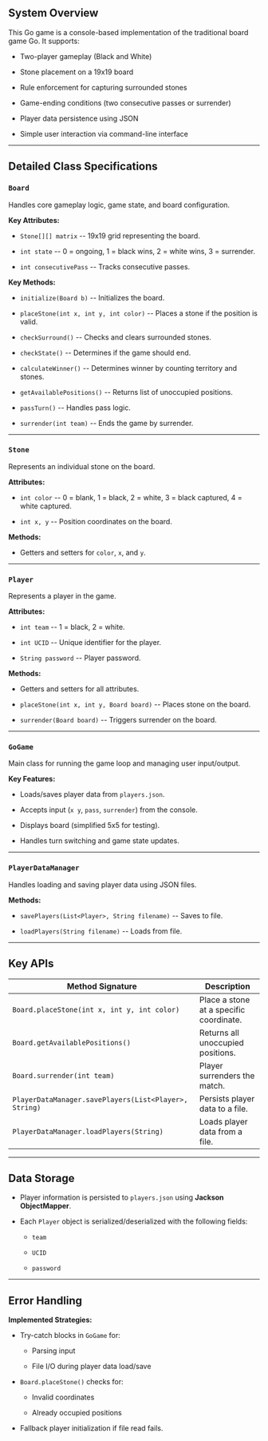 ## System Overview

This Go game is a console-based implementation of the traditional board game Go. It supports:

-   Two-player gameplay (Black and White)

-   Stone placement on a 19x19 board

-   Rule enforcement for capturing surrounded stones

-   Game-ending conditions (two consecutive passes or surrender)

-   Player data persistence using JSON

-   Simple user interaction via command-line interface

---

## Detailed Class Specifications

### `Board`

Handles core gameplay logic, game state, and board configuration.

**Key Attributes:**

-   `Stone[][] matrix` -- 19x19 grid representing the board.

-   `int state` -- 0 = ongoing, 1 = black wins, 2 = white wins, 3 = surrender.

-   `int consecutivePass` -- Tracks consecutive passes.

**Key Methods:**

-   `initialize(Board b)` -- Initializes the board.

-   `placeStone(int x, int y, int color)` -- Places a stone if the position is valid.

-   `checkSurround()` -- Checks and clears surrounded stones.

-   `checkState()` -- Determines if the game should end.

-   `calculateWinner()` -- Determines winner by counting territory and stones.

-   `getAvailablePositions()` -- Returns list of unoccupied positions.

-   `passTurn()` -- Handles pass logic.

-   `surrender(int team)` -- Ends the game by surrender.

---

### `Stone`

Represents an individual stone on the board.

**Attributes:**

-   `int color` -- 0 = blank, 1 = black, 2 = white, 3 = black captured, 4 = white captured.

-   `int x, y` -- Position coordinates on the board.

**Methods:**

-   Getters and setters for `color`, `x`, and `y`.

---

### `Player`

Represents a player in the game.

**Attributes:**

-   `int team` -- 1 = black, 2 = white.

-   `int UCID` -- Unique identifier for the player.

-   `String password` -- Player password.

**Methods:**

-   Getters and setters for all attributes.

-   `placeStone(int x, int y, Board board)` -- Places stone on the board.

-   `surrender(Board board)` -- Triggers surrender on the board.

---

### `GoGame`

Main class for running the game loop and managing user input/output.

**Key Features:**

-   Loads/saves player data from `players.json`.

-   Accepts input (`x y`, `pass`, `surrender`) from the console.

-   Displays board (simplified 5x5 for testing).

-   Handles turn switching and game state updates.

---

### `PlayerDataManager`

Handles loading and saving player data using JSON files.

**Methods:**

-   `savePlayers(List<Player>, String filename)` -- Saves to file.

-   `loadPlayers(String filename)` -- Loads from file.

---

## Key APIs

| Method Signature                                      | Description                             |
| ----------------------------------------------------- | --------------------------------------- |
| `Board.placeStone(int x, int y, int color)`           | Place a stone at a specific coordinate. |
| `Board.getAvailablePositions()`                       | Returns all unoccupied positions.       |
| `Board.surrender(int team)`                           | Player surrenders the match.            |
| `PlayerDataManager.savePlayers(List<Player>, String)` | Persists player data to a file.         |
| `PlayerDataManager.loadPlayers(String)`               | Loads player data from a file.          |

---

## Data Storage

-   Player information is persisted to `players.json` using **Jackson ObjectMapper**.

-   Each `Player` object is serialized/deserialized with the following fields:

    -   `team`

    -   `UCID`

    -   `password`

---

## Error Handling

**Implemented Strategies:**

-   Try-catch blocks in `GoGame` for:

    -   Parsing input

    -   File I/O during player data load/save

-   `Board.placeStone()` checks for:

    -   Invalid coordinates

    -   Already occupied positions

-   Fallback player initialization if file read fails.

